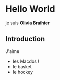 # Hello World
je suis **Olivia Braihier**
## Introduction
J'aime 
* les Macdos !
* le basket
* le hockey

